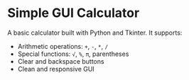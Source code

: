 # Simple GUI Calculator

A basic calculator built with Python and Tkinter. It supports:

- Arithmetic operations: `+`, `-`, `*`, `/`
- Special functions: `√`, `%`, `π`, parentheses
- Clear and backspace buttons
- Clean and responsive GUI
